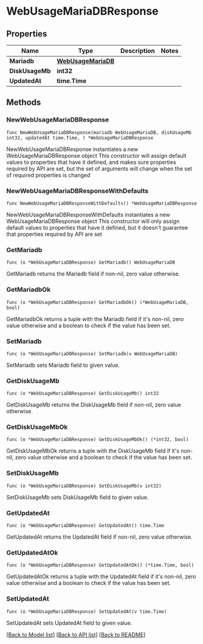# WebUsageMariaDBResponse

## Properties

Name | Type | Description | Notes
------------ | ------------- | ------------- | -------------
**Mariadb** | [**WebUsageMariaDB**](WebUsageMariaDB.md) |  | 
**DiskUsageMb** | **int32** |  | 
**UpdatedAt** | **time.Time** |  | 

## Methods

### NewWebUsageMariaDBResponse

`func NewWebUsageMariaDBResponse(mariadb WebUsageMariaDB, diskUsageMb int32, updatedAt time.Time, ) *WebUsageMariaDBResponse`

NewWebUsageMariaDBResponse instantiates a new WebUsageMariaDBResponse object
This constructor will assign default values to properties that have it defined,
and makes sure properties required by API are set, but the set of arguments
will change when the set of required properties is changed

### NewWebUsageMariaDBResponseWithDefaults

`func NewWebUsageMariaDBResponseWithDefaults() *WebUsageMariaDBResponse`

NewWebUsageMariaDBResponseWithDefaults instantiates a new WebUsageMariaDBResponse object
This constructor will only assign default values to properties that have it defined,
but it doesn't guarantee that properties required by API are set

### GetMariadb

`func (o *WebUsageMariaDBResponse) GetMariadb() WebUsageMariaDB`

GetMariadb returns the Mariadb field if non-nil, zero value otherwise.

### GetMariadbOk

`func (o *WebUsageMariaDBResponse) GetMariadbOk() (*WebUsageMariaDB, bool)`

GetMariadbOk returns a tuple with the Mariadb field if it's non-nil, zero value otherwise
and a boolean to check if the value has been set.

### SetMariadb

`func (o *WebUsageMariaDBResponse) SetMariadb(v WebUsageMariaDB)`

SetMariadb sets Mariadb field to given value.


### GetDiskUsageMb

`func (o *WebUsageMariaDBResponse) GetDiskUsageMb() int32`

GetDiskUsageMb returns the DiskUsageMb field if non-nil, zero value otherwise.

### GetDiskUsageMbOk

`func (o *WebUsageMariaDBResponse) GetDiskUsageMbOk() (*int32, bool)`

GetDiskUsageMbOk returns a tuple with the DiskUsageMb field if it's non-nil, zero value otherwise
and a boolean to check if the value has been set.

### SetDiskUsageMb

`func (o *WebUsageMariaDBResponse) SetDiskUsageMb(v int32)`

SetDiskUsageMb sets DiskUsageMb field to given value.


### GetUpdatedAt

`func (o *WebUsageMariaDBResponse) GetUpdatedAt() time.Time`

GetUpdatedAt returns the UpdatedAt field if non-nil, zero value otherwise.

### GetUpdatedAtOk

`func (o *WebUsageMariaDBResponse) GetUpdatedAtOk() (*time.Time, bool)`

GetUpdatedAtOk returns a tuple with the UpdatedAt field if it's non-nil, zero value otherwise
and a boolean to check if the value has been set.

### SetUpdatedAt

`func (o *WebUsageMariaDBResponse) SetUpdatedAt(v time.Time)`

SetUpdatedAt sets UpdatedAt field to given value.



[[Back to Model list]](../README.md#documentation-for-models) [[Back to API list]](../README.md#documentation-for-api-endpoints) [[Back to README]](../README.md)


